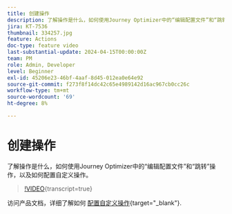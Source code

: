 ```yaml
---
title: 创建操作
description: 了解操作是什么，如何使用Journey Optimizer中的“编辑配置文件”和“跳转”操作，以及如何配置自定义操作。
jira: KT-7536
thumbnail: 334257.jpg
feature: Actions
doc-type: feature video
last-substantial-update: 2024-04-15T00:00:00Z
team: PM
role: Admin, Developer
level: Beginner
exl-id: 45206e23-46bf-4aaf-8d45-012ea0e64e92
source-git-commit: f273f8f14dc42c65e4989142d16ac967cb0cc26c
workflow-type: tm+mt
source-wordcount: '69'
ht-degree: 8%

---
```


# 创建操作

了解操作是什么，如何使用Journey Optimizer中的“编辑配置文件”和“跳转”操作，以及如何配置自定义操作。

>[!VIDEO](https://video.tv.adobe.com/v/3428396?quality=12&learn=on){transcript=true}

访问产品文档，详细了解如何 [配置自定义操作](https://experienceleague.adobe.com/en/docs/journey-optimizer/using/configuration/configure-journeys/action-journeys/about-custom-action-configuration){target="_blank"}.
